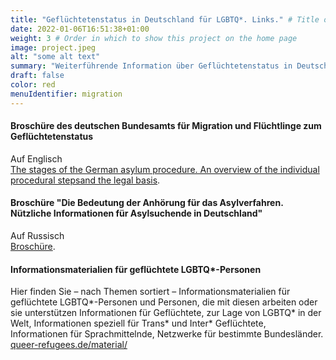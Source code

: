 ```yaml
---
title: "Geflüchtetenstatus in Deutschland für LGBTQ*. Links." # Title of your project
date: 2022-01-06T16:51:38+01:00
weight: 3 # Order in which to show this project on the home page
image: project.jpeg
alt: "some alt text"
summary: "Weiterführende Information über Geflüchtetenstatus in Deutschland"
draft: false
color: red
menuIdentifier: migration
---
```


#### Broschüre des deutschen Bundesamts für Migration und Flüchtlinge zum Geflüchtetenstatus ####
Auf Englisch \
[The stages of the German asylum procedure. An overview of the individual procedural stepsand the legal basis](https://www.bamf.de/SharedDocs/Anlagen/EN/AsylFluechtlingsschutz/Asylverfahren/das-deutsche-asylverfahren.pdf).

#### Broschüre "Die Bedeutung der Anhörung für das Asylverfahren. Nützliche Informationen für Asylsuchende in Deutschland"
Auf Russisch \
[Broschüre](https://www.asyl.net/fileadmin/user_upload/publikationen/infoblatt_anhoerung/Infoblatt_Asyl_2016_russ.pdf). 

#### Informationsmaterialien für geflüchtete LGBTQ\*-Personen
Hier finden Sie – nach Themen sortiert – Informationsmaterialien für geflüchtete LGBTQ*-Personen und Personen, die mit diesen arbeiten oder sie unterstützen Informationen für Geflüchtete, zur Lage von LGBTQ* in der Welt, Informationen speziell für Trans* und Inter* Geflüchtete, Informationen für Sprachmittelnde, Netzwerke für bestimmte Bundesländer. \
[queer-refugees.de/material/](https://www.queer-refugees.de/material/)
